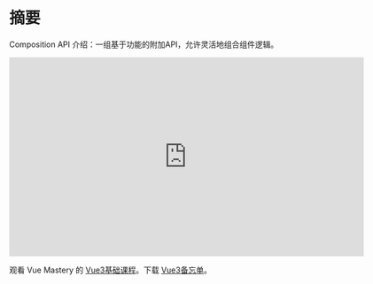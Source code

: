 # 摘要

Composition API 介绍：一组基于功能的附加API，允许灵活地组合组件逻辑。

<iframe src="https://player.vimeo.com/video/365349055" width="640" height="360" frameborder="0" allow="autoplay; fullscreen" allowfullscreen="allowfullscreen"></iframe>

观看 Vue Mastery 的 [Vue3基础课程](https://www.vuemastery.com/courses/vue-3-essentials/why-the-composition-api/)。下载 [Vue3备忘单](https://www.vuemastery.com/vue-3-cheat-sheet/)。
